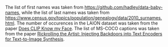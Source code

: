 The list of first names was taken from https://github.com/hadley/data-baby-names, while the list of last names was taken from https://www.census.gov/topics/population/genealogy/data/2010_surnames.html.
The number of occurences in the LAION dataset was taken from the paper [Does CLIP Know my Face](https://arxiv.org/abs/2209.07341).
The list of MS-COCO captions was taken from the paper [Rickrolling the Artist: Injecting Backdoors into Text Encoders for Text-to-Image Synthesis](https://arxiv.org/abs/2211.02408).